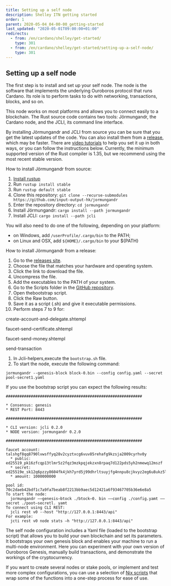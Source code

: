 ```yaml
---
title: Setting up a self node
description: Shelley ITN getting started
order: 1
parent: 2020-05-04_04-00-00_getting-started
last_updated: "2020-05-01T09:00:00+01:00"
redirects:
  - from: /en/cardano/shelley/get-started/
    type: 301
  - from: /en/cardano/shelley/get-started/setting-up-a-self-node/
    type: 301
---
```

## Setting up a self node

The first step is to install and set up your self node. The node is the software that implements the underlying Ouroboros protocol that runs Cardano. Its role is to perform tasks to do with networking, transactions, blocks, and so on. 

This node works on most platforms and allows you to connect easily to a blockchain. The Rust source code contains two tools: Jörmungandr, the Cardano node, and the JCLI, its command line interface.

By installing Jörmungandr and JCLI from source you can be sure that you get the latest updates of the code.  You can also install them from a [release](https://github.com/input-output-hk/jormungandr/releases), which may be faster. There are [video tutorials](https://www.youtube.com/playlist?list=PLnPTB0CuBOBzHmIMplX6BT6F3tzKOSFG5) to help you set it up in both ways, or you can follow the instructions below. Currently, the minimum supported version of the Rust compiler is 1.35, but we recommend using the most recent stable version.

How to install Jörmungandr from source:

1. [Install rustup](https://www.rust-lang.org/tools/install) 
1. Run `rustup install stable`
1. Run `rustup default stable`
1. Clone this repository: `git clone --recurse-submodules https://github.com/input-output-hk/jormungandr` 
1. Enter the repository directory: `cd jormungandr` 
1. Install Jörmungandr: `cargo install --path jormungandr` 
1. Install JCLI: `cargo install --path jcli` 

You will also need to do one of the following, depending on your platform:

- on Windows, add `/userProfile/.cargo/bin` to the PATH; 
- on Linux and OSX, add `${HOME}/.cargo/bin` to your ${PATH} 

How to install Jörmungandr from a release:

1. Go to the [releases site](https://github.com/input-output-hk/jormungandr/releases). 
1. Choose the file that matches your hardware and operating system. 
1. Click the link to download the file. 
1. Uncompress the file. 
1. Add the executables to the PATH of your system. 
1. Go to the Scripts folder in the [GitHub repository](https://github.com/input-output-hk/jormungandr/tree/master/scripts). 
1. Open thebootstrap script. 
1. Click the Raw button. 
1. Save it as a script (.sh) and give it executable permissions. 
1. Perform steps 7 to 9 for: 

create-account-and-delegate.shtempl

faucet-send-certificate.shtempl

faucet-send-money.shtempl

send-transaction

1. In Jcli-helpers,execute the `bootstrap.sh` file.
1. To start the node, execute the following command:

```shell
jormungandr --genesis-block block-0.bin --config config.yaml --secret pool-secret1.yaml
```

If you use the bootstrap script you can expect the following results: 

```shell
############################################################

* Consensus: genesis
* REST Port: 8443

############################################################

* CLI version: jcli 0.2.0
* NODE version: jormungandr 0.2.0

############################################################

faucet account: talshgf8qq8790lvwsffyq28v2cyztxcg6vuv85rehafg9kzsja2009cyrhv0y
  * public: ed25519_pk16zfcqp13tlmr5z2fqz3mzkpqjekzxn8rpaq7d122pds5yh2nmewq12mszf
  * secret: ed25519e_sk12q6pzzy8604fk4jkh7yrd5j99dhrltsuyjfg4nnpu8cjkvyz2eg6u8ukz5lv2eyylcz2vx430zp7s053alep6p8zj2Ipt9yvdx2ngpsq5xq7g
  * amount: 1000000000

pool id: 70c2daeb42bdf1c7a9fa7beab8f2213bb9aec5d12421a6f93467705b36e6e8a5
To start the node:
  jormungandr ——genesis—btock ./btock—0. bin ——config ./config.yamt ——secret ./poot—secretl. yamt
To connect using CLI REST:
  jcli rest v0 --host "http://127.0.0.1:8443/api"
For example:
  jcti rest v0 node stats —h "http://127.0.0.1:8443/api"
```

The self node configuration includes a Yaml file (loaded to the bootstrap script) that allows you to build your own blockchain and set its parameters. It bootstraps your own genesis block and enables your machine to run a multi-node environment. Here you can experiment with your own version of Ouroboros Genesis, manually build transactions, and demonstrate the workings of the cryptocurrency. 

If you want to create several nodes or stake pools, or implement and test more complex configurations, you can use a selection of [Nix scripts](https://github.com/input-output-hk/jormungandr-nix) that wrap some of the functions into a one-step process for ease of use.
